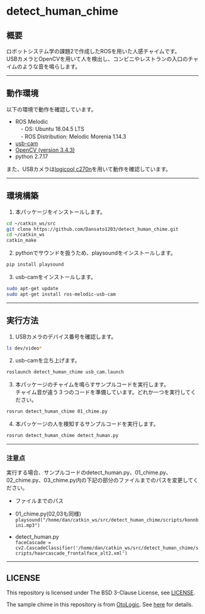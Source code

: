 # detect_human_chime
  
## 概要  
  
ロボットシステム学の課題2で作成したROSを用いた人感チャイムです。  
USBカメラとOpenCVを用いて人を検出し、コンビニやレストランの入口のチャイムのような音を鳴らします。
  
---  
  
## 動作環境
  
以下の環境で動作を確認しています。  
- ROS Melodic  
　- OS: Ubuntu 18.04.5 LTS  
　- ROS Distribution: Melodic Morenia 1.14.3  
- [usb-cam](http://wiki.ros.org/usb_cam)  
- [OpenCV (version 3.4.3)](https://opencv.org/)  
- python 2.7.17  
  
また、USBカメラは[logicool c270n](https://www.logicool.co.jp/ja-jp/product/hd-webcam-c270n)を用いて動作を確認しています。  
  
---
  
## 環境構築  
  
1. 本パッケージをインストールします。  
  
```sh
cd ~/catkin_ws/src  
git clone https://github.com/Dansato1203/detect_human_chime.git  
cd ~/catkin_ws
catkin_make
```  
  
2. pythonでサウンドを扱うため、playsoundをインストールします。  
```sh
pip install playsound
```
3. usb-camをインストールします。  
```sh
sudo apt-get update
sudo apt-get install ros-melodic-usb-cam
```
  
---
  
## 実行方法  
  
1. USBカメラのデバイス番号を確認します。
```sh
ls dev/video*
```

2. usb-camを立ち上げます。  
```sh
roslaunch detect_human_chime usb_cam.launch  
```
  
3. 本パッケージのチャイムを鳴らすサンプルコードを実行します。  
チャイム音が違う３つのコードを準備しています。どれか一つを実行してください。  
```sh
rosrun detect_human_chime 01_chime.py
```
  
4. 本パッケージの人を検知するサンプルコードを実行します。  
```sh
rosrun detect_human_chime detect_human.py
```
  
---
  
### 注意点
  
実行する場合、サンプルコードのdetect_human.py、01_chime.py、02_chime.py、03_chime.py内の下記の部分のファイルまでのパスを変更してください。  
- ファイルまでのパス  
- 01_chime.py(02,03も同様)
`playsound("/home/dan/catkin_ws/src/detect_human_chime/scripts/konnbini.mp3")`  
  
- detect_human.py  
`faceCascade = cv2.CascadeClassifier('/home/dan/catkin_ws/src/detect_human_chime/scripts/haarcascade_frontalface_alt2.xml')`  
  
---
  
## LICENSE
This repository is licensed under The BSD 3-Clause License, see [LICENSE](https://github.com/Dansato1203/detect_human_chime/blob/master/LICENSE).  
  
The sample chime in this repository is from [OtoLogic](https://otologic.jp/).  See [here](https://otologic.jp/free/license.html) for details.
